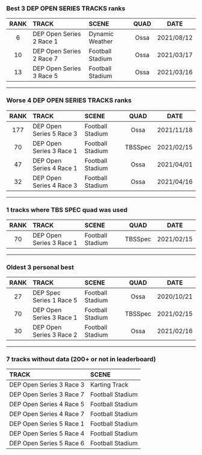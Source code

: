 ### Best 3 DEP OPEN SERIES TRACKS ranks
|RANK|TRACK|SCENE|QUAD|DATE|
|:---:|:---|:---|:---:|:---:|
|6|DEP Open Series 2 Race 1|Dynamic Weather|Ossa|2021/08/12|
|10|DEP Open Series 2 Race 7|Football Stadium|Ossa|2021/03/17|
|13|DEP Open Series 3 Race 5|Football Stadium|Ossa|2021/03/16|
---
### Worse 4 DEP OPEN SERIES TRACKS ranks
|RANK|TRACK|SCENE|QUAD|DATE|
|:---:|:---|:---|:---:|:---:|
|177|DEP Open Series 5 Race 3|Football Stadium|Ossa|2021/11/18|
|70|DEP Open Series 3 Race 1|Football Stadium|TBSSpec|2021/02/15|
|47|DEP Open Series 4 Race 1|Football Stadium|Ossa|2021/04/01|
|32|DEP Open Series 4 Race 3|Football Stadium|Ossa|2021/04/16|
---
### 1 tracks where TBS SPEC quad was used
|RANK|TRACK|SCENE|QUAD|DATE|
|:---:|:---|:---|:---:|:---:|
|70|DEP Open Series 3 Race 1|Football Stadium|TBSSpec|2021/02/15|
---
### Oldest 3 personal best
|RANK|TRACK|SCENE|QUAD|DATE|
|:---:|:---|:---|:---:|:---:|
|27|DEP Spec Series 1 Race 5|Football Stadium|Ossa|2020/10/21|
|70|DEP Open Series 3 Race 1|Football Stadium|TBSSpec|2021/02/15|
|30|DEP Open Series 3 Race 2|Football Stadium|Ossa|2021/02/16|
---
### 7 tracks without data (200+ or not in leaderboard)
|TRACK|SCENE|
|:---|:---|
|DEP Open Series 3 Race 3|Karting Track|
|DEP Open Series 3 Race 7|Football Stadium|
|DEP Open Series 4 Race 5|Football Stadium|
|DEP Open Series 4 Race 7|Football Stadium|
|DEP Open Series 5 Race 1|Football Stadium|
|DEP Open Series 5 Race 4|Football Stadium|
|DEP Open Series 5 Race 6|Football Stadium|
